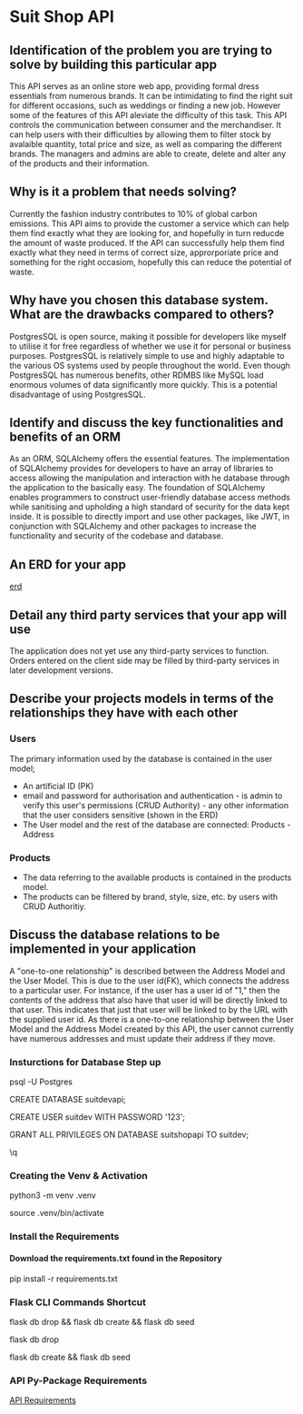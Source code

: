 # Suit Shop API

## Identification of the problem you are trying to solve by building this particular app

This API serves as an online store web app, providing formal dress essentials from numerous brands. It can be intimidating to find the right suit for different occasions, such as weddings or finding a new job. However some of the features of this API aleviate the difficulty of this task.  This API controls the communication between consumer and the merchandiser. It can help users with their difficulties by allowing them to filter stock by avalaible quantity, total price and size, as well as comparing the different brands. The managers and admins are able to create, delete and alter any of the products and their information.

## Why is it a problem that needs solving?

Currently the fashion industry contributes to 10% of global carbon emissions. This API aims to provide the customer a service which can help them find exactly what they are looking for, and hopefully in turn reducde the amount of waste produced. If the API can successfully help them find exactly what they need in terms of correct size, approrporiate price and something for the right occasiom, hopefully this can reduce the potential of waste.

## Why have you chosen this database system. What are the drawbacks compared to others?

PostgresSQL is open source, making it possible for developers like myself to utilise it for free regardless of whether we use it for personal or business purposes. PostgresSQL is relatively simple to use and highly adaptable to the various OS systems used by people throughout the world.
Even though PostgresSQL has numerous benefits, other RDMBS like MySQL load enormous volumes of data significantly more quickly. This is a potential disadvantage of using PostgresSQL.

## Identify and discuss the key functionalities and benefits of an ORM

As an ORM, SQLAlchemy offers the essential features. The implementation of SQLAlchemy provides for developers to have an array of libraries to access allowing the manipulation and interaction with he database through the application to the basically easy. The foundation of SQLAlchemy enables programmers to construct user-friendly database access methods while sanitising and upholding a high standard of security for the data kept inside. It is possible to directly import and use other packages, like JWT, in conjunction with SQLAlchemy and other packages to increase the functionality and security of the codebase and database.

## An ERD for your app

[erd](https://github.com/samrobertson-creator/SamRobertson_T2A2/blob/main/docs/erd.png)

## Detail any third party services that your app will use

The application does not yet use any third-party services to function. Orders entered on the client side may be filled by third-party services in later development versions.

## Describe your projects models in terms of the relationships they have with each other

### Users

The primary information used by the database is contained in the user model;

- An artificial ID (PK)
- email and password for authorisation and authentication - is admin to verify this user's permissions (CRUD Authority) - any other information that the user considers sensitive (shown in the ERD)
- The User model and the rest of the database are connected:
Products - Address

### Products

- The data referring to the available products is contained in the products model.
- The products can be filtered by brand, style, size, etc. by users with CRUD Authoritiy.

## Discuss the database relations to be implemented in your application

A "one-to-one relationship" is described between the Address Model and the User Model. This is due to the user id(FK), which connects the address to a particular user. For instance, if the user has a user id of "1," then the contents of the address that also have that user id will be directly linked to that user.
This indicates that just that user will be linked to by the URL with the supplied user id. As there is a one-to-one relationship between the User Model and the Address Model created by this API, the user cannot currently have numerous addresses and must update their address if they move.

### Insturctions for Database Step up

psql -U Postgres

CREATE DATABASE suitdevapi;

CREATE USER suitdev WITH PASSWORD '123';

GRANT ALL PRIVILEGES ON DATABASE suitshopapi TO suitdev;

\q

### Creating the Venv & Activation

python3 -m venv .venv

source .venv/bin/activate

### Install the Requirements

#### Download the requirements.txt found in the Repository

pip install -r requirements.txt

### Flask CLI Commands Shortcut

flask db drop && flask db create && flask db seed

flask db drop

flask db create && flask db seed

### API Py-Package Requirements

[API Requirements](https://github.com/samrobertson-creator/SamRobertson_T2A2/blob/main/requirements.txt)
